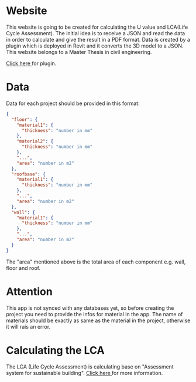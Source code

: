 # Website

This website is going to be created for calculating the U value and LCA(Life Cycle Assessment).
The initial idea is to receive a JSON and read the data in order to calculate
and give the result in a PDF format.
Data is created by a plugin which is deployed in Revit and it converts the 3D model to 
a JSON. This website belongs to a Master Thesis in civil engineering.

[Click here ](https://github.com/Behdadhp/revit_plugin) for plugin.

# Data

Data for each project should be provided in this format:

```JSON
{
  "floor": {
    "material1": {
      "thickness": "number in mm"
    },
    "material2": {
      "thickness": "number in mm"
    },
    "...",
    "area": "number in m2"
  },
  "roofbase": {
    "material1": {
      "thickness": "number in mm"
    },
    "...",
    "area": "number in m2"
  },
  "wall": {
    "material1": {
      "thickness": "number in mm"
    },
    "...",
    "area": "number in m2"
  }
}

```

The "area" mentioned above is the total area of each component e.g. wall, floor and roof.

# Attention
This app is not synced with any databases yet, so before creating the project
you need to provide the infos for material in the app. The name of materials should
be exactly as same as the material in the project, otherwise it will rais an error.

# Calculating the LCA

The LCA (Life Cycle Assessment) is calculating base on "Assessment system for
sustainable building". [Click here ](https://www.bnb-nachhaltigesbauen.de/en/assessment-system/office-buildings/)
for more information.
